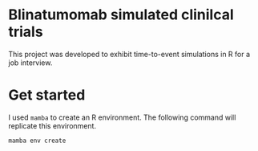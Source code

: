 # Blinatumomab simulated clinilcal trials
This project was developed to exhibit time-to-event simulations in R for a job interview.

# Get started
I used `mamba` to create an R environment. The following command will replicate this environment.
```sh
mamba env create
```